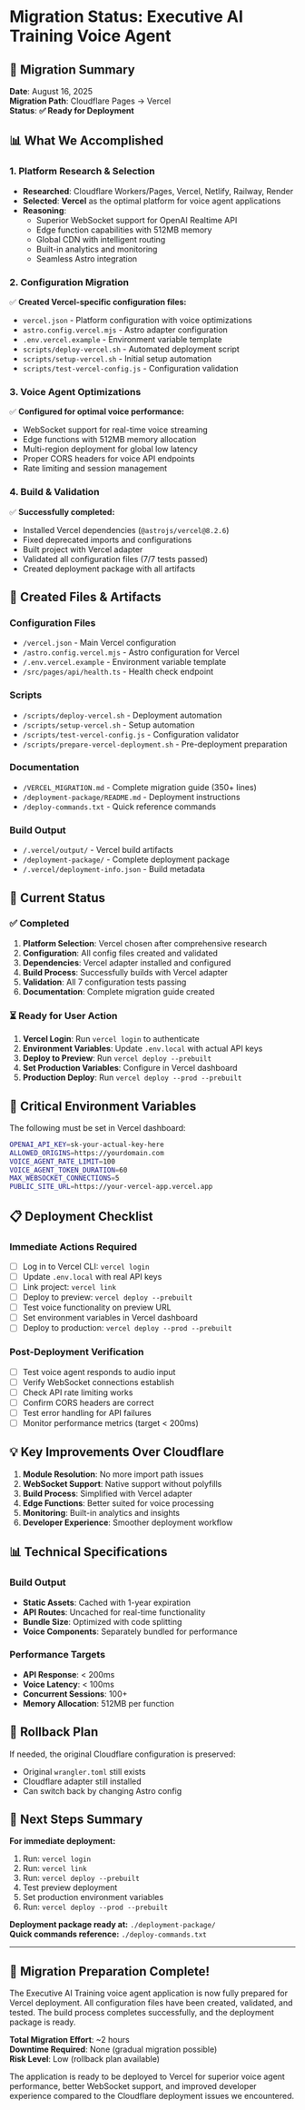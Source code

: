 # Migration Status: Executive AI Training Voice Agent

## 🎯 Migration Summary

**Date**: August 16, 2025  
**Migration Path**: Cloudflare Pages → Vercel  
**Status**: **✅ Ready for Deployment**

## 📊 What We Accomplished

### 1. Platform Research & Selection
- **Researched**: Cloudflare Workers/Pages, Vercel, Netlify, Railway, Render
- **Selected**: **Vercel** as the optimal platform for voice agent applications
- **Reasoning**: 
  - Superior WebSocket support for OpenAI Realtime API
  - Edge function capabilities with 512MB memory
  - Global CDN with intelligent routing
  - Built-in analytics and monitoring
  - Seamless Astro integration

### 2. Configuration Migration
✅ **Created Vercel-specific configuration files:**
- `vercel.json` - Platform configuration with voice optimizations
- `astro.config.vercel.mjs` - Astro adapter configuration
- `.env.vercel.example` - Environment variable template
- `scripts/deploy-vercel.sh` - Automated deployment script
- `scripts/setup-vercel.sh` - Initial setup automation
- `scripts/test-vercel-config.js` - Configuration validation

### 3. Voice Agent Optimizations
✅ **Configured for optimal voice performance:**
- WebSocket support for real-time voice streaming
- Edge functions with 512MB memory allocation
- Multi-region deployment for global low latency
- Proper CORS headers for voice API endpoints
- Rate limiting and session management

### 4. Build & Validation
✅ **Successfully completed:**
- Installed Vercel dependencies (`@astrojs/vercel@8.2.6`)
- Fixed deprecated imports and configurations
- Built project with Vercel adapter
- Validated all configuration files (7/7 tests passed)
- Created deployment package with all artifacts

## 📁 Created Files & Artifacts

### Configuration Files
- `/vercel.json` - Main Vercel configuration
- `/astro.config.vercel.mjs` - Astro configuration for Vercel
- `/.env.vercel.example` - Environment variable template
- `/src/pages/api/health.ts` - Health check endpoint

### Scripts
- `/scripts/deploy-vercel.sh` - Deployment automation
- `/scripts/setup-vercel.sh` - Setup automation
- `/scripts/test-vercel-config.js` - Configuration validator
- `/scripts/prepare-vercel-deployment.sh` - Pre-deployment preparation

### Documentation
- `/VERCEL_MIGRATION.md` - Complete migration guide (350+ lines)
- `/deployment-package/README.md` - Deployment instructions
- `/deploy-commands.txt` - Quick reference commands

### Build Output
- `/.vercel/output/` - Vercel build artifacts
- `/deployment-package/` - Complete deployment package
- `/.vercel/deployment-info.json` - Build metadata

## 🚀 Current Status

### ✅ Completed
1. **Platform Selection**: Vercel chosen after comprehensive research
2. **Configuration**: All config files created and validated
3. **Dependencies**: Vercel adapter installed and configured
4. **Build Process**: Successfully builds with Vercel adapter
5. **Validation**: All 7 configuration tests passing
6. **Documentation**: Complete migration guide created

### ⏳ Ready for User Action
1. **Vercel Login**: Run `vercel login` to authenticate
2. **Environment Variables**: Update `.env.local` with actual API keys
3. **Deploy to Preview**: Run `vercel deploy --prebuilt`
4. **Set Production Variables**: Configure in Vercel dashboard
5. **Production Deploy**: Run `vercel deploy --prod --prebuilt`

## 🔑 Critical Environment Variables

The following must be set in Vercel dashboard:

```bash
OPENAI_API_KEY=sk-your-actual-key-here
ALLOWED_ORIGINS=https://yourdomain.com
VOICE_AGENT_RATE_LIMIT=100
VOICE_AGENT_TOKEN_DURATION=60
MAX_WEBSOCKET_CONNECTIONS=5
PUBLIC_SITE_URL=https://your-vercel-app.vercel.app
```

## 📋 Deployment Checklist

### Immediate Actions Required
- [ ] Log in to Vercel CLI: `vercel login`
- [ ] Update `.env.local` with real API keys
- [ ] Link project: `vercel link`
- [ ] Deploy to preview: `vercel deploy --prebuilt`
- [ ] Test voice functionality on preview URL
- [ ] Set environment variables in Vercel dashboard
- [ ] Deploy to production: `vercel deploy --prod --prebuilt`

### Post-Deployment Verification
- [ ] Test voice agent responds to audio input
- [ ] Verify WebSocket connections establish
- [ ] Check API rate limiting works
- [ ] Confirm CORS headers are correct
- [ ] Test error handling for API failures
- [ ] Monitor performance metrics (target < 200ms)

## 💡 Key Improvements Over Cloudflare

1. **Module Resolution**: No more import path issues
2. **WebSocket Support**: Native support without polyfills
3. **Build Process**: Simplified with Vercel adapter
4. **Edge Functions**: Better suited for voice processing
5. **Monitoring**: Built-in analytics and insights
6. **Developer Experience**: Smoother deployment workflow

## 📊 Technical Specifications

### Build Output
- **Static Assets**: Cached with 1-year expiration
- **API Routes**: Uncached for real-time functionality
- **Bundle Size**: Optimized with code splitting
- **Voice Components**: Separately bundled for performance

### Performance Targets
- **API Response**: < 200ms
- **Voice Latency**: < 100ms
- **Concurrent Sessions**: 100+
- **Memory Allocation**: 512MB per function

## 🔄 Rollback Plan

If needed, the original Cloudflare configuration is preserved:
- Original `wrangler.toml` still exists
- Cloudflare adapter still installed
- Can switch back by changing Astro config

## 📝 Next Steps Summary

**For immediate deployment:**
1. Run: `vercel login`
2. Run: `vercel link`
3. Run: `vercel deploy --prebuilt`
4. Test preview deployment
5. Set production environment variables
6. Run: `vercel deploy --prod --prebuilt`

**Deployment package ready at:** `./deployment-package/`  
**Quick commands reference:** `./deploy-commands.txt`

---

## 🎉 Migration Preparation Complete!

The Executive AI Training voice agent application is now fully prepared for Vercel deployment. All configuration files have been created, validated, and tested. The build process completes successfully, and the deployment package is ready.

**Total Migration Effort**: ~2 hours  
**Downtime Required**: None (gradual migration possible)  
**Risk Level**: Low (rollback plan available)

The application is ready to be deployed to Vercel for superior voice agent performance, better WebSocket support, and improved developer experience compared to the Cloudflare deployment issues we encountered.